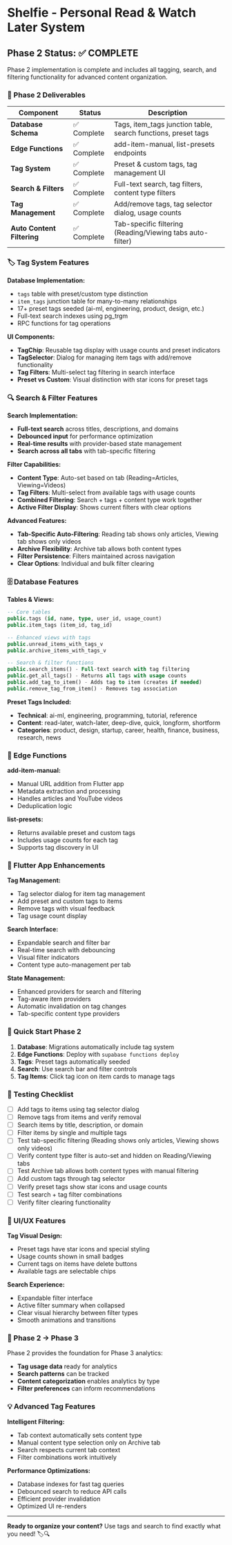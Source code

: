 # Shelfie - Personal Read & Watch Later System

## Phase 2 Status: ✅ COMPLETE

Phase 2 implementation is complete and includes all tagging, search, and filtering functionality for advanced content organization.

### 🎯 Phase 2 Deliverables

| Component | Status | Description |
|-----------|--------|-------------|
| **Database Schema** | ✅ Complete | Tags, item_tags junction table, search functions, preset tags |
| **Edge Functions** | ✅ Complete | add-item-manual, list-presets endpoints |
| **Tag System** | ✅ Complete | Preset & custom tags, tag management UI |
| **Search & Filters** | ✅ Complete | Full-text search, tag filters, content type filters |
| **Tag Management** | ✅ Complete | Add/remove tags, tag selector dialog, usage counts |
| **Auto Content Filtering** | ✅ Complete | Tab-specific filtering (Reading/Viewing tabs auto-filter) |

### 🏷️ Tag System Features

**Database Implementation:**
- `tags` table with preset/custom type distinction
- `item_tags` junction table for many-to-many relationships
- 17+ preset tags seeded (ai-ml, engineering, product, design, etc.)
- Full-text search indexes using pg_trgm
- RPC functions for tag operations

**UI Components:**
- **TagChip**: Reusable tag display with usage counts and preset indicators
- **TagSelector**: Dialog for managing item tags with add/remove functionality
- **Tag Filters**: Multi-select tag filtering in search interface
- **Preset vs Custom**: Visual distinction with star icons for preset tags

### 🔍 Search & Filter Features

**Search Implementation:**
- **Full-text search** across titles, descriptions, and domains
- **Debounced input** for performance optimization
- **Real-time results** with provider-based state management
- **Search across all tabs** with tab-specific filtering

**Filter Capabilities:**
- **Content Type**: Auto-set based on tab (Reading=Articles, Viewing=Videos)
- **Tag Filters**: Multi-select from available tags with usage counts
- **Combined Filtering**: Search + tags + content type work together
- **Active Filter Display**: Shows current filters with clear options

**Advanced Features:**
- **Tab-Specific Auto-Filtering**: Reading tab shows only articles, Viewing tab shows only videos
- **Archive Flexibility**: Archive tab allows both content types
- **Filter Persistence**: Filters maintained across navigation
- **Clear Options**: Individual and bulk filter clearing

### 🗄️ Database Features

**Tables & Views:**
```sql
-- Core tables
public.tags (id, name, type, user_id, usage_count)
public.item_tags (item_id, tag_id)

-- Enhanced views with tags
public.unread_items_with_tags_v
public.archive_items_with_tags_v

-- Search & filter functions
public.search_items() - Full-text search with tag filtering
public.get_all_tags() - Returns all tags with usage counts
public.add_tag_to_item() - Adds tag to item (creates if needed)
public.remove_tag_from_item() - Removes tag association
```

**Preset Tags Included:**
- **Technical**: ai-ml, engineering, programming, tutorial, reference
- **Content**: read-later, watch-later, deep-dive, quick, longform, shortform
- **Categories**: product, design, startup, career, health, finance, business, research, news

### 🔧 Edge Functions

**add-item-manual:**
- Manual URL addition from Flutter app
- Metadata extraction and processing
- Handles articles and YouTube videos
- Deduplication logic

**list-presets:**
- Returns available preset and custom tags
- Includes usage counts for each tag
- Supports tag discovery in UI

### 📱 Flutter App Enhancements

**Tag Management:**
- Tag selector dialog for item tag management
- Add preset and custom tags to items
- Remove tags with visual feedback
- Tag usage count display

**Search Interface:**
- Expandable search and filter bar
- Real-time search with debouncing
- Visual filter indicators
- Content type auto-management per tab

**State Management:**
- Enhanced providers for search and filtering
- Tag-aware item providers
- Automatic invalidation on tag changes
- Tab-specific content type providers

### 🚦 Quick Start Phase 2

1. **Database**: Migrations automatically include tag system
2. **Edge Functions**: Deploy with `supabase functions deploy`
3. **Tags**: Preset tags automatically seeded
4. **Search**: Use search bar and filter controls
5. **Tag Items**: Click tag icon on item cards to manage tags

### 🧪 Testing Checklist

- [ ] Add tags to items using tag selector dialog
- [ ] Remove tags from items and verify removal
- [ ] Search items by title, description, or domain
- [ ] Filter items by single and multiple tags
- [ ] Test tab-specific filtering (Reading shows only articles, Viewing shows only videos)
- [ ] Verify content type filter is auto-set and hidden on Reading/Viewing tabs
- [ ] Test Archive tab allows both content types with manual filtering
- [ ] Add custom tags through tag selector
- [ ] Verify preset tags show star icons and usage counts
- [ ] Test search + tag filter combinations
- [ ] Verify filter clearing functionality

### 🎨 UI/UX Features

**Tag Visual Design:**
- Preset tags have star icons and special styling
- Usage counts shown in small badges
- Current tags on items have delete buttons
- Available tags are selectable chips

**Search Experience:**
- Expandable filter interface
- Active filter summary when collapsed
- Clear visual hierarchy between filter types
- Smooth animations and transitions

### 🔮 Phase 2 → Phase 3

Phase 2 provides the foundation for Phase 3 analytics:
- **Tag usage data** ready for analytics
- **Search patterns** can be tracked
- **Content categorization** enables analytics by type
- **Filter preferences** can inform recommendations

### 💡 Advanced Tag Features

**Intelligent Filtering:**
- Tab context automatically sets content type
- Manual content type selection only on Archive tab
- Search respects current tab context
- Filter combinations work intuitively

**Performance Optimizations:**
- Database indexes for fast tag queries
- Debounced search to reduce API calls
- Efficient provider invalidation
- Optimized UI re-renders

---

**Ready to organize your content?** Use tags and search to find exactly what you need! 🏷️🔍
